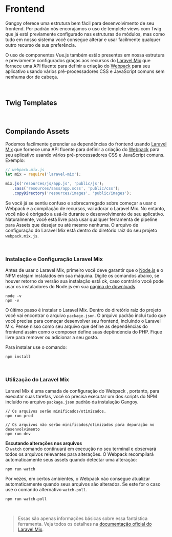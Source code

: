 # Frontend
Gangoy oferece uma estrutura bem fácil para desenvolvimento de seu frontend. Por padrão nós encorajamos o uso de templete views com Twig que já está previamente configurado nas estruturas de módulos, mas como tudo em nosso sistema você consegue alterar e usar facilmente qualquer outro recurso de sua preferência.<br>

O uso de componentes Vue.js também estão presentes em nossa estrutura  e previamente configurados graças aos recursos do [Laravel Mix](#assets) que fornece uma API fluente para definir a criação do [Webpack](https://webpack.js.org/) para seu aplicativo usando vários pré-processadores CSS e JavaScript comuns sem nenhuma dor de cabeça.

<br>

## Twig Templates


<br>

## Compilando Assets 

<a name="assets"></a>Podemos facilmente gerenciar as dependências do frontend usando [Laravel Mix](https://laravel.com/docs/5.6/mix) que fornece uma API fluente para definir a criação do [Webpack](https://webpack.js.org/) para seu aplicativo usando vários pré-processadores CSS e JavaScript comuns. Exemplo:

```javascript
// webpack.mix.js
let mix = require('laravel-mix');

mix.js('resources/js/app.js', 'public/js');
   .sass('resources/sass/app.scss', 'public/css');
   .copyDirectory('resources/images', 'public/images');

```
Se você já se sentiu confuso e sobrecarregado sobre começar a usar o Webpack e a compilação de recursos, vai adorar o Laravel Mix. No entanto, você não é obrigado a usá-lo durante o desenvolvimento de seu aplicativo. Naturalmente, você está livre para usar qualquer ferramenta de pipeline para Assets que desejar ou até mesmo nenhuma. O arquivo de configuração do Laravel Mix está dentro do diretório raiz do seu projeto `webpack.mix.js`.

<br>

### Instalação e Configuração Laravel Mix
Antes de usar o Laravel Mix, primeiro você deve garantir que o [Node.js]() e o NPM estejam instalados em sua máquina. Digite os comandos abaixo, se houver retorno da versão sua instalação está ok, caso contrário você pode usar os instaladores do Node.js em sua [página de downloads](https://nodejs.org/en/download/).

```
node -v
npm -v
```

O último passo é instalar o Laravel Mix. Dentro do diretório raiz do projeto você vai encontrar o arquivo `package.json`. O arquivo padrão inclui tudo que você precisa para começar desenvolver seu frontend, incluindo o Laravel Mix. Pense nisso como seu arquivo que define as dependências do frontend assim como o composer define suas depêndencia do PHP. Fique livre para remover ou adicionar a seu gosto.

Para instalar use o comando:

```
npm install
```

<br>

### Utilização do Laravel Mix
Laravel Mix é uma camada de configuração do Webpack , portanto, para executar suas tarefas, você só precisa executar um dos scripts do NPM incluído no arquivo `package.json` padrão da instalação Gangoy.

```
// Os arquivos serão minificados/otimizados.
npm run prod

// Os arquivos não serão minificados/otimizados para depuração no desenvolvimento
npm run dev

```
**Escutando alterações nos arquivos** <br>
O `watch` comando continuará em execução no seu terminal e observará todos os arquivos relevantes para alterações. O Webpack recompilará automaticamente seus assets quando detectar uma alteração:

```
npm run watch
```
Por vezes, em certos ambientes, o Webpack não consegue atualizar automaticamente quando seus arquivos são alterados. Se este for o caso use o comando alternativo `watch-poll`.
```
npm run watch-poll
```

<br>

>Essas são apenas informações básicas sobre essa fantástica ferramenta. Veja todos os detalhes na [documentação oficial do Laravel Mix](https://laravel.com/docs/5.6/mix).